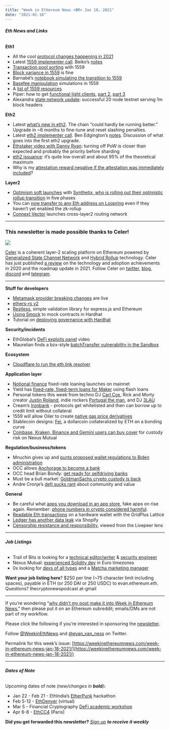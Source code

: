 ```yaml
---
title: "Week in Ethereum News <BR> Jan 18, 2021"
date: "2021-01-18"
---
```


###### **Eth News and Links**

**Eth1**

- All the cool [protocol changes happening in 2021](https://twitter.com/lightclients/status/1349169327769931776)
- Latest [1559 implementer call](https://www.youtube.com/watch?v=KllIW2hqw2I). Beiko’s [notes](https://twitter.com/TimBeiko/status/1349788674334945282)
- [Transaction pool sorting](https://hackmd.io/@adietrichs/1559-transaction-sorting-part2) with 1559
- [Block variance in 1559](https://notes.ethereum.org/@vbuterin/eip_1559_spikes) is fine
- Barnabé’s [notebook simulating the transition to 1559](https://github.com/barnabemonnot/abm1559/blob/master/notebooks/transition1559.ipynb)
- [Basefee manipulation](https://medium.com/nethermind-eth/the-manipulation-of-the-basefee-in-the-context-of-eip-1559-4b082898271c) simulations in 1559
- A [list of 1559 resources](https://hackmd.io/@timbeiko/1559-resources)
- Piper: how to get [functional light clients](https://snakecharmers.ethereum.org/the-winding-road-to-functional-light-clients/), [part 2](https://snakecharmers.ethereum.org/the-winding-road-to-functional-light-clients-part-2/), [part 3](https://snakecharmers.ethereum.org/the-winding-road-to-functional-light-clients-part-3/)
- Alexandra [state network update](https://snakecharmers.ethereum.org/alexandria-dev-update-4/): successful 20 node testnet serving 1m block headers

**Eth2**

- Latest [what’s new in eth2](https://hackmd.io/@benjaminion/eth2_news). The chain “could hardly be running better.” Upgrade in ~6 months to fine-tune and reset slashing penalties.
- Latest [eth2 implementer call](https://youtu.be/xNt6MmEV3JI?t=131). Ben Edgington’s [notes](https://hackmd.io/@benjaminion/BJ2TO360v). Discussion of what goes into the first eth2 upgrade.
- [Ethstaker video with Danny Ryan](https://www.youtube.com/watch?v=mRn-nxq8yF4): turning off PoW is closer than expected and probably the priority before sharding
- [eth2 issuance](https://www.attestant.io/posts/exploring-net-issuance/): it’s quite low overall and about 95% of the theoretical maximum
- Why is my [attestation reward negative if the attestation was immediately included](https://www.symphonious.net/2021/01/10/exploring-eth2-attestation-rewards-and-validator-performance/)?

**Layer2**

- [Optimism soft launches](https://medium.com/ethereum-optimism/mainnet-soft-launch-7cacc0143cd5) with [Synthetix, who is rolling out their optimistic rollup transition](https://blog.synthetix.io/the-optimistic-ethereum-transition/) in five phases
- You can [now transfer to any Eth address on Loopring](https://twitter.com/loopringorg/status/1349427566319456264) even if they haven’t yet enabled the zk-rollup
- [Connext Vector](https://medium.com/connext/vector-0-1-0-mainnet-release-9496ae52c422) launches cross-layer2 routing network

* * *

### **This newsletter is made possible thanks to Celer!**

![](https://weekinethereumnews.com/wp-content/uploads/2020/11/Screenshot-from-2020-11-22-15-36-32.png)

[Celer](http://celer.network/) is a coherent layer-2 scaling platform on Ethereum powered by [Generalized State Channel Network](https://www.celer.network/docs/celercore/index.html) and [Hybrid Rollup](https://medium.com/celer-network/adding-hybrid-pos-rollup-sidechain-to-celers-coherent-layer-2-platform-d1d3067fe593) technology. Celer has just published [a review](https://blog.celer.network/2021/01/17/celer-network-2021-update-to-a-better-future/) on the technology and adoption achievements in 2020 and the roadmap update in 2021. Follow Celer on [twitter](https://twitter.com/CelerNetwork), [blog](https://blog.celer.network/), [discord](https://discord.com/invite/Trhab5w) and [telegram](https://t.me/celernetwork).

* * *

**Stuff for developers**

- [Metamask provider breaking changes](https://medium.com/metamask/breaking-changes-to-the-metamask-provider-are-here-7b11c9388be9) are live
- [ethers-rs v2](https://github.com/gakonst/ethers-rs/)
- [Restless](https://medium.com/ethworks/introducing-restless-validations-for-ts-ethereum-and-express-js-ec2ef55b0005), simple validation library for express.js and Ethereum
- [Using Smock](https://soliditydeveloper.com/smock) to mock contracts in Hardhat
- Tutorial on [deploying governance with Hardhat](https://github.com/withtally/Tutorial-Deploy-Governance)

**Security/incidents**

- EthGlobal’s [DeFi exploits panel](https://youtu.be/Df2zzfoTfMc) video
- Maurelian finds a bzx-style [batchTransfer vulnerability in the Sandbox](https://medium.com/sandbox-game/the-sandbox-asset-smart-contract-security-update-a465fd6345e8)

**Ecosystem**

- [Cloudflare to run the eth.link resolver](https://blog.cloudflare.com/cloudflare-distributed-web-resolver/)

**Application layer**

- [Notional finance](https://medium.com/notional-finance/notional-launches-out-of-beta-beeec5d69fe0) fixed-rate loaning launches on mainnet
- Yield has [fixed-rate, fixed-term loans for Maker](https://medium.com/yield-protocol/fixed-rate-loans-for-makerdao-users-c652b4186caa) using flash loans
- Personal tokens this week from techno DJ [Carl Cox](https://twitter.com/Carl_Cox/status/1349325324706664453), Rick and Morty creator [Justin Roiland](https://twitter.com/niftygateway/status/1349506514030108672), indie rockers [Portugal the man](https://twitter.com/portugaltheman/status/1349763357994192897), and DJ [3LAU](https://twitter.com/3LAU/status/1350893555397509120)
- Cream’s [Ironbank](https://medium.com/@CreamdotFinance/introducing-the-iron-bank-bab9417c9a) - protocols get whitelisted and then can borrow up to credit limit without collateral
- 1559 will allow Oiler to create [native gas price derivatives](https://medium.com/oiler-network/oiler-research-eip-1559-basefee-manipulations-6de2d177bd66)
- Stablecoin designs: [Fei](https://medium.com/fei-protocol/introducing-fei-protocol-2db79bd7a82b), a dollarcoin collateralized by ETH on a bonding curve
- [Coinbase, Kraken, Binance and Gemini users can buy cover](https://twitter.com/roxdanila/status/1348957143240732689) for custody risk on Nexus Mutual

**Regulation/business/tokens**

- Mnuchin gives up and [punts proposed wallet regulations to Biden administration](https://www.fincen.gov/news/news-releases/fincen-extends-comment-period-rule-aimed-closing-anti-money-laundering)
- OCC allows [Anchorage to become a bank](https://www.occ.gov/news-issuances/news-releases/2021/nr-occ-2021-6.html)
- OCC head Brian Bondy: [get ready for selfdriving banks](https://archive.is/wvInk)
- Must be a bull market: [GoldmanSachs crypto custody is back](https://www.coindesk.com/goldman-sachs-to-enter-crypto-market-soon-with-custody-play-source)
- Andre Cronje’s [defi sucks rant](https://andrecronje.medium.com/building-in-defi-sucks-part-2-75df9ee7871b) about community and value

**General**

- Be careful what [apps you download in an app store](https://medium.com/mycrypto/malicious-crypto-apps-are-ramping-up-on-google-play-7bd60ebcb8d1), fake apps on rise again. Remember: [phone numbers in crypto considered harmful](https://twitter.com/evan_van_ness/status/1350126333209272333).
- [Readable Eth transactions](https://blog.gridplus.io/readable-ethereum-transactions-a-new-standard-945c5e9ef2c7) on a hardware wallet with the GridPlus Lattice
- [Ledger has another data leak](https://twitter.com/Ledger/status/1349375083891011591) via Shopify
- [Censorship resistance and responsibility](https://petkanics.medium.com/live-video-censorship-resistance-and-responsibility-c6bc772db6d3), viewed from the Livepeer lens

* * *

###### **Job Listings**

- Trail of Bits is looking for a [technical editor/writer](https://jobs.lever.co/trailofbits/8bf936ff-b86c-462e-80b2-4d58004bc68d) & [security engineer](https://jobs.lever.co/trailofbits/4f459855-3299-462f-9e73-299a840d5baf)
- Nexus Mutual: [experienced Solidity dev](https://angel.co/company/nexus-mutual-1/jobs/967538-smart-contract-engineer) in Euro timezones
- 0x looking for [devs of all types](https://0x.org/about/jobs) and a [Matcha marketing manager](https://boards.greenhouse.io/0x/jobs/4923909002)

**Want your job listing here**? $250 per line (~75 character limit including spaces), payable in ETH (or 250 DAI or 250 USDC) to evan.ethereum.eth. Questions? thecryptonewspodcast at-gmail

* * *

If you’re wondering “[why didn’t my post make it into Week in Ethereum News](https://www.evanvanness.com/post/179914035841/why-didnt-my-post-make-the-newsletter),” then please put it on an Ethereum subreddit; emails/DMs are not part of my workflow.

Please click the following if you’re interested in sponsoring the [newsletter](https://www.evanvanness.com/post/625741875743227904/evan-is-live-on-balancer).

Follow [@WeekinEthNews](https://twitter.com/WeekInEthNews) and [@evan\_van\_ness](https://twitter.com/evan_van_ness) on Twitter.

Permalink for this week’s issue: [https://weekinethereumnews.com/week-in-ethereum-news-jan-18-2021/](https://weekinethereumnews.com/week-in-ethereum-news-jan-18-2021/)

* * *

###### **Dates of Note**

Upcoming dates of note _(_new/changes in **bold**_)_**:**

- Jan 22 - Feb 21 - EthIndia’s [EtherPunk](https://etherpunk.devfolio.co/) hackathon
- Feb 5-12 - [EthDenver](https://www.ethdenver.com/) (virtual)
- Mar 5 - Financial Cryptography [DeFi academic workshop](https://fc21.ifca.ai/defi/)
- Apr 6-8 - [EthCC4](https://ethcc.io/) (Paris)

**Did you get forwarded this newsletter?** _[Sign up](https://weekinethereum.substack.com/subscribe#about) **to receive it weekly**_
